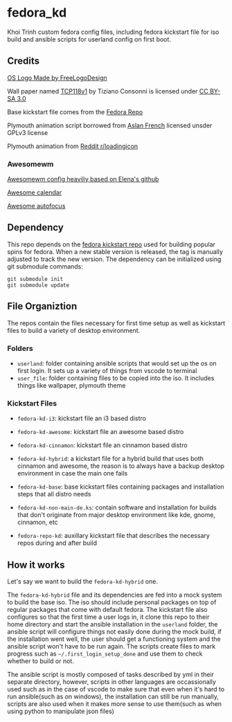 # fedora_kd

Khoi Trinh custom fedora config files, including fedora kickstart file for iso build and ansible scripts for userland config on first boot.

## Credits

[OS Logo Made by FreeLogoDesign][1]

Wall paper named [TCP118v1][2] by Tiziano Consonni is licensed under [CC BY-SA 3.0][3]

Base kickstart file comes from the [Fedora Repo][4]

Plymouth animation script borrowed from [Aslan French][5] licensed unsder GPLv3 license

Plymouth animation from [Reddit r/loadingicon][6]

### Awesomewm

[Awesomewm config heaviliy based on Elena's github][7]

[Awesome calendar][8]

[Awesome autofocus][9]

## Dependency

This repo depends on the [fedora kickstart repo][4] used for building popular spins for fedora. When a new stable version is released, the tag is manually adjusted to track the new version. The dependency can be initialized using git submodule commands:

```shell
git submodule init
git submodule update
```

## File Organiztion

The repos contain the files necessary for first time setup as well as kickstart files to build a variety of desktop environment.

### Folders

- `userland`: folder containing ansible scripts that would set up the os on first login. It sets up a variety of things from vscode to terminal
- `user_file`: folder containing files to be copied into the iso. It includes things like wallpaper, plymouth theme

### Kickstart Files

- `fedora-kd-i3`: kickstart file an i3 based distro
- `fedora-kd-awesome`: kickstart file an awesome based distro
- `fedora-kd-cinnamon`: kickstart file an cinnamon based distro
- `fedora-kd-hybrid`: a kickstart file for a hybrid build that uses both cinnamon and awesome, the reason is to always have a backup desktop environment in case the main one fails

- `fedora-kd-base`: base kickstart files containing packages and installation steps that all distro needs
- `fedora-kd-non-main-de.ks`: contain software and installation for builds that don't originate from major desktop environment like kde, gnome, cinnamon, etc
- `fedora-repo-kd`: auxillary kickstart file that describes the necessary repos during and after build

## How it works

Let's say we want to build the `fedora-kd-hybrid` one.

The `fedora-kd-hybrid` file and its dependencies are fed into a mock system to build the base iso. The iso should include personal packages on top of regular packages that come with default fedora. The kickstart file also configures so that the first time a user logs in, it clone this repo to their home directory and start the ansible installation in the `userland` folder, the ansible script will configure things not easily done during the mock build, if the installation went well, the user should get a functioning system and the ansible script won't have to be run again. The scripts create files to mark progress such as `~/.first_login_setup_done` and use them to check whether to build or not.

The ansible script is mostly composed of tasks described by yml in their separate directory, however, scripts in other languages are occassionally used such as in the case of vscode to make sure that even when it's hard to run ansible(such as on windows), the installation can still be run manually, scripts are also used when it makes more sense to use them(such as when using python to manipulate json files)

[1]: https://www.freelogodesign.org/
[2]: https://www.ostechnix.com/default-set-wallpapers-ubuntu-16-04-lts
[3]: https://creativecommons.org/licenses/by-sa/3.0/us/
[4]: https://pagure.io/fedora-kickstarts
[5]: https://github.com/jcklpe/Plymouth-Animated-Boot-Screen-Creator
[6]: https://www.reddit.com/r/loadingicon/comments/6hy8cd/when_loading_takes_forever_oc/
[7]: https://github.com/elenapan/dotfiles
[8]: https://github.com/deficient/calendar
[9]: https://github.com/awesomeWM/awesome/blob/master/lib/awful/autofocus.lua
